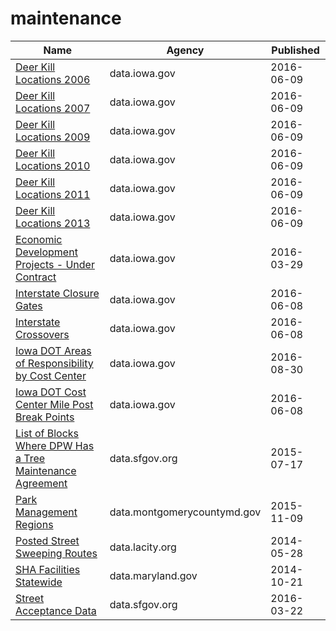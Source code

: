 # maintenance

Name | Agency | Published
---- | ---- | ---------
[Deer Kill Locations 2006](../socrata/qu3k-zwp8.md) | data.iowa.gov | 2016-06-09
[Deer Kill Locations 2007](../socrata/i2pa-xk8y.md) | data.iowa.gov | 2016-06-09
[Deer Kill Locations 2009](../socrata/i6xa-cxa2.md) | data.iowa.gov | 2016-06-09
[Deer Kill Locations 2010](../socrata/xcu6-b2ty.md) | data.iowa.gov | 2016-06-09
[Deer Kill Locations 2011](../socrata/tffi-yvjr.md) | data.iowa.gov | 2016-06-09
[Deer Kill Locations 2013](../socrata/gjb9-cjen.md) | data.iowa.gov | 2016-06-09
[Economic Development Projects - Under Contract](../socrata/g6gr-2p55.md) | data.iowa.gov | 2016-03-29
[Interstate Closure Gates](../socrata/25x6-mtdd.md) | data.iowa.gov | 2016-06-08
[Interstate Crossovers](../socrata/u3nj-7s36.md) | data.iowa.gov | 2016-06-08
[Iowa DOT Areas of Responsibility by Cost Center](../socrata/9xir-jrt6.md) | data.iowa.gov | 2016-08-30
[Iowa DOT Cost Center Mile Post Break Points](../socrata/45hs-d2sp.md) | data.iowa.gov | 2016-06-08
[List of Blocks Where DPW Has a Tree Maintenance Agreement](../socrata/fati-simc.md) | data.sfgov.org | 2015-07-17
[Park Management Regions](../socrata/8f6a-6s9t.md) | data.montgomerycountymd.gov | 2015-11-09
[Posted Street Sweeping Routes](../socrata/krk7-ayq2.md) | data.lacity.org | 2014-05-28
[SHA Facilities Statewide](../socrata/p76f-zpri.md) | data.maryland.gov | 2014-10-21
[Street Acceptance Data](../socrata/abvp-arbf.md) | data.sfgov.org | 2016-03-22

